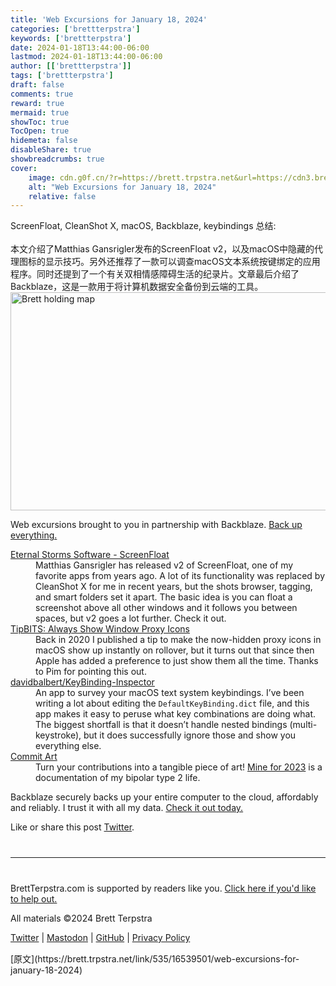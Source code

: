 ```yaml
---
title: 'Web Excursions for January 18, 2024'
categories: ['brettterpstra']
keywords: ['brettterpstra']
date: 2024-01-18T13:44:00-06:00
lastmod: 2024-01-18T13:44:00-06:00
author: [['brettterpstra']]
tags: ['brettterpstra']
draft: false 
comments: true
reward: true 
mermaid: true 
showToc: true 
TocOpen: true 
hidemeta: false 
disableShare: true 
showbreadcrumbs: true 
cover:
    image: cdn.g0f.cn/?r=https://brett.trpstra.net&url=https://cdn3.brettterpstra.com/uploads/2017/03/web-exc-map.jpg
    alt: "Web Excursions for January 18, 2024"
    relative: false
---
```


<div>

<div> ScreenFloat, CleanShot X, macOS, Backblaze, keybindings
总结:<br/><br/>本文介绍了Matthias Gansrigler发布的ScreenFloat v2，以及macOS中隐藏的代理图标的显示技巧。另外还推荐了一款可以调查macOS文本系统按键绑定的应用程序。同时还提到了一个有关双相情感障碍生活的纪录片。文章最后介绍了Backblaze，这是一款用于将计算机数据安全备份到云端的工具。
 <div>
<noscript class="loading-lazy">
<source media="(max-width: 640px)"/>
<source type="image/webp"/>
<source/>
<img alt="Brett holding map" class="aligncenter" height="349" src="cdn.g0f.cn/?r=https://brett.trpstra.net&url=https://cdn3.brettterpstra.com/uploads/2017/03/web-exc-map.jpg" title="Brett holding map" width="800"/>
</noscript>
<p>Web excursions brought to you in partnership with Backblaze. <a href="https://secure.backblaze.com/r/00dszk">Back up everything.</a></p>
<dl>
<dt><a href="https://eternalstorms.at/ScreenFloat/">Eternal Storms Software - ScreenFloat</a></dt>
<dd>Matthias Gansrigler has released v2 of ScreenFloat, one of my favorite apps from years ago. A lot of its functionality was replaced by CleanShot X for me in recent years, but the shots browser, tagging, and smart folders set it apart. The basic idea is you can float a screenshot above all other windows and it follows you between spaces, but v2 goes a lot further. Check it out.</dd>
<dt><a href="https://tidbits.com/2022/03/26/tipbits-always-show-window-proxy-icons/">TipBITS: Always Show Window Proxy Icons</a></dt>
<dd>Back in 2020 I published a tip to make the now-hidden proxy icons in macOS show up instantly on rollover, but it turns out that since then Apple has added a preference to just show them all the time. Thanks to Pim for pointing this out.</dd>
<dt><a href="https://github.com/davidbalbert/KeyBinding-Inspector">davidbalbert/KeyBinding-Inspector</a></dt>
<dd>An app to survey your macOS text system keybindings. I’ve been writing a lot about editing the <code class="language-plaintext highlighter-rouge">DefaultKeyBinding.dict</code> file, and this app makes it easy to peruse what key combinations are doing what. The biggest shortfall is that it doesn’t handle nested bindings (multi-keystroke), but it does successfully ignore those and show you everything else.</dd>
<dt><a href="https://commit-art.dev/">Commit Art</a></dt>
<dd>Turn your contributions into a tangible piece of art! <a href="https://share.cleanshot.com/VBrnkgpp">Mine for 2023</a> is a documentation of my bipolar type 2 life.</dd>
</dl>
<p>Backblaze securely backs up your entire computer to the cloud, affordably and reliably. I trust it with all my data. <a href="https://secure.backblaze.com/r/00dszk">Check it out today.</a></p>
<p>Like or share this post <a class="twitter" href="https://twitter.com/intent/tweet?original_referer=https%3A%2F%2Fbrettterpstra.com%2F2024%2F01%2F18%2Fweb-excursions-for-january-18-2024%2F&amp;text=Web+Excursions+for+January+18%2C+2024&amp;url=https%3A%2F%2Fbrettterpstra.com%2F2024%2F01%2F18%2Fweb-excursions-for-january-18-2024%2F&amp;via=ttscoff" rel="nofollow" target="_blank" title="Tweet this post">Twitter</a>.</p>
<hr style="margin: 40px 0;"/>
<p>BrettTerpstra.com is supported by readers like you. <a href="https://brettterpstra.com/support/">Click here if you'd like to help out.</a></p>
<p class="copyright">All materials ©2024 Brett Terpstra</p>
<p><a href="https://twitter.com/ttscoff" rel="me">Twitter</a> | <a href="https://nojack.easydns.ca/@ttscoff" rel="me">Mastodon</a> | <a href="https://github.com/ttscoff">GitHub</a> | <a href="https://brettterpstra.com/legal/privacy.html">Privacy Policy</a></p><img height="1" src="cdn.g0f.cn/?r=https://brett.trpstra.net&url=https://brett.trpstra.net/link/535/16539501.gif" width="1"/>
</div></div>
</div>

<div>
[原文](https://brett.trpstra.net/link/535/16539501/web-excursions-for-january-18-2024)
</div>

